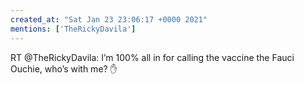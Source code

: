 ```yaml
---
created_at: "Sat Jan 23 23:06:17 +0000 2021"
mentions: ['TheRickyDavila']
---
```


RT @TheRickyDavila: I’m 100% all in for calling the vaccine the Fauci Ouchie, who’s with me? ✋